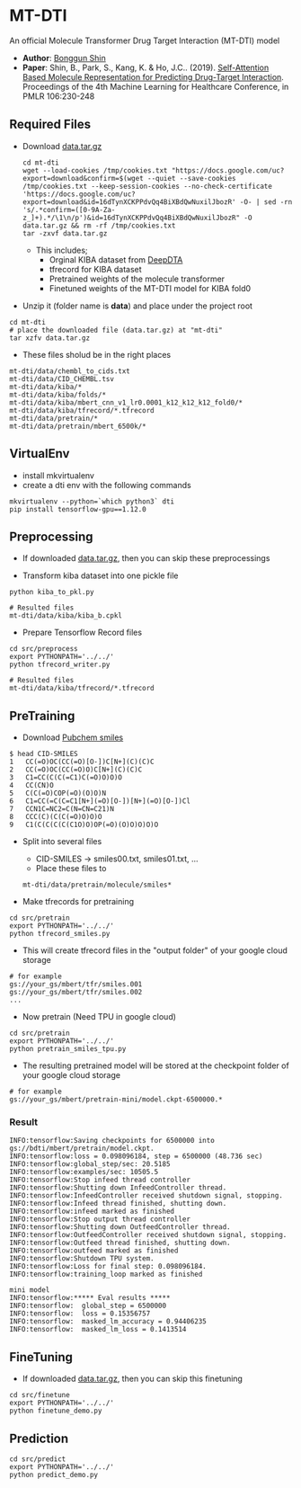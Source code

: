 # MT-DTI
An official Molecule Transformer Drug Target Interaction (MT-DTI) model

* **Author**: [Bonggun Shin](mailto:bonggun.shin@deargen.me)
* **Paper**: Shin, B., Park, S., Kang, K. & Ho, J.C.. (2019). [Self-Attention Based Molecule Representation for Predicting Drug-Target Interaction](http://proceedings.mlr.press/v106/shin19a/shin19a.pdf). Proceedings of the 4th Machine Learning for Healthcare Conference, in PMLR 106:230-248

## Required Files

* Download [data.tar.gz](https://drive.google.com/file/d/16dTynXCKPPdvQq4BiXBdQwNuxilJbozR/view?usp=sharing)
	
	```
	cd mt-dti
	wget --load-cookies /tmp/cookies.txt "https://docs.google.com/uc?export=download&confirm=$(wget --quiet --save-cookies /tmp/cookies.txt --keep-session-cookies --no-check-certificate 'https://docs.google.com/uc?export=download&id=16dTynXCKPPdvQq4BiXBdQwNuxilJbozR' -O- | sed -rn 's/.*confirm=([0-9A-Za-z_]+).*/\1\n/p')&id=16dTynXCKPPdvQq4BiXBdQwNuxilJbozR" -O data.tar.gz && rm -rf /tmp/cookies.txt
	tar -zxvf data.tar.gz
	```
	
	* This includes;
		* Orginal KIBA dataset from [DeepDTA](https://github.com/hkmztrk/DeepDTA)
		* tfrecord for KIBA dataset
		* Pretrained weights of the molecule transformer
		* Finetuned weights of the MT-DTI model for KIBA fold0
* Unzip it (folder name is **data**) and place under the project root

```
cd mt-dti
# place the downloaded file (data.tar.gz) at "mt-dti"
tar xzfv data.tar.gz
```

* These files sholud be in the right places

```
mt-dti/data/chembl_to_cids.txt
mt-dti/data/CID_CHEMBL.tsv
mt-dti/data/kiba/*
mt-dti/data/kiba/folds/*
mt-dti/data/kiba/mbert_cnn_v1_lr0.0001_k12_k12_k12_fold0/*
mt-dti/data/kiba/tfrecord/*.tfrecord
mt-dti/data/pretrain/*
mt-dti/data/pretrain/mbert_6500k/*
```



## VirtualEnv

* install mkvirtualenv
* create a dti env with the following commands

```
mkvirtualenv --python=`which python3` dti
pip install tensorflow-gpu==1.12.0
```


## Preprocessing

* If downloaded [data.tar.gz](https://drive.google.com/file/d/16dTynXCKPPdvQq4BiXBdQwNuxilJbozR/view?usp=sharing), then you can skip these preprocessings


* Transform kiba dataset into one pickle file

```
python kiba_to_pkl.py 

# Resulted files
mt-dti/data/kiba/kiba_b.cpkl
```



* Prepare Tensorflow Record files

```
cd src/preprocess
export PYTHONPATH='../../'
python tfrecord_writer.py 

# Resulted files
mt-dti/data/kiba/tfrecord/*.tfrecord
```

## PreTraining

* Download [Pubchem smiles](ftp://ftp.ncbi.nlm.nih.gov/pubchem/Compound/Extras/CID-SMILES.gz)

```
$ head CID-SMILES
1	CC(=O)OC(CC(=O)[O-])C[N+](C)(C)C
2	CC(=O)OC(CC(=O)O)C[N+](C)(C)C
3	C1=CC(C(C(=C1)C(=O)O)O)O
4	CC(CN)O
5	C(C(=O)COP(=O)(O)O)N
6	C1=CC(=C(C=C1[N+](=O)[O-])[N+](=O)[O-])Cl
7	CCN1C=NC2=C(N=CN=C21)N
8	CCC(C)(C(C(=O)O)O)O
9	C1(C(C(C(C(C1O)O)OP(=O)(O)O)O)O)O
```

* Split into several files
	* CID-SMILES -> smiles00.txt, smiles01.txt, ...
	* Place these files to 

	```
	mt-dti/data/pretrain/molecule/smiles*
	```

* Make tfrecords for pretraining

```
cd src/pretrain
export PYTHONPATH='../../'
python tfrecord_smiles.py 
```

* This will create tfrecord files in the "output folder" of your google cloud storage

```
# for example
gs://your_gs/mbert/tfr/smiles.001
gs://your_gs/mbert/tfr/smiles.002
...
```

* Now pretrain (Need TPU in google cloud)


```
cd src/pretrain
export PYTHONPATH='../../'
python pretrain_smiles_tpu.py
```

* The resulting pretrained model will be stored at the checkpoint folder of your google cloud storage

```
# for example
gs://your_gs/mbert/pretrain-mini/model.ckpt-6500000.*
```

### Result


```
INFO:tensorflow:Saving checkpoints for 6500000 into gs://bdti/mbert/pretrain/model.ckpt.
INFO:tensorflow:loss = 0.098096184, step = 6500000 (48.736 sec)
INFO:tensorflow:global_step/sec: 20.5185
INFO:tensorflow:examples/sec: 10505.5
INFO:tensorflow:Stop infeed thread controller
INFO:tensorflow:Shutting down InfeedController thread.
INFO:tensorflow:InfeedController received shutdown signal, stopping.
INFO:tensorflow:Infeed thread finished, shutting down.
INFO:tensorflow:infeed marked as finished
INFO:tensorflow:Stop output thread controller
INFO:tensorflow:Shutting down OutfeedController thread.
INFO:tensorflow:OutfeedController received shutdown signal, stopping.
INFO:tensorflow:Outfeed thread finished, shutting down.
INFO:tensorflow:outfeed marked as finished
INFO:tensorflow:Shutdown TPU system.
INFO:tensorflow:Loss for final step: 0.098096184.
INFO:tensorflow:training_loop marked as finished

mini model
INFO:tensorflow:***** Eval results *****
INFO:tensorflow:  global_step = 6500000
INFO:tensorflow:  loss = 0.15356757
INFO:tensorflow:  masked_lm_accuracy = 0.94406235
INFO:tensorflow:  masked_lm_loss = 0.1413514
```


## FineTuning

* If downloaded [data.tar.gz](https://drive.google.com/file/d/16dTynXCKPPdvQq4BiXBdQwNuxilJbozR/view?usp=sharing), then you can skip this finetuning

```
cd src/finetune
export PYTHONPATH='../../'
python finetune_demo.py 

```


## Prediction

```
cd src/predict
export PYTHONPATH='../../'
python predict_demo.py 
```



